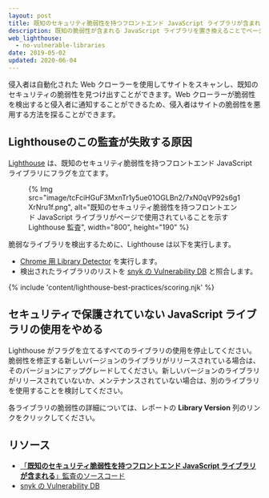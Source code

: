 ```yaml
---
layout: post
title: 既知のセキュリティ脆弱性を持つフロントエンド JavaScript ライブラリが含まれる
description: 既知の脆弱性が含まれる JavaScript ライブラリを置き換えることでページをより安全にする方法を学びます。
web_lighthouse:
  - no-vulnerable-libraries
date: 2019-05-02
updated: 2020-06-04
---
```


侵入者は自動化された Web クローラーを使用してサイトをスキャンし、既知のセキュリティの脆弱性を見つけ出すことができます。Web クローラーが脆弱性を検出すると侵入者に通知することができるため、侵入者はサイトの脆弱性を悪用する方法を探ることができます。

## Lighthouseのこの監査が失敗する原因

[Lighthouse](https://developer.chrome.com/docs/lighthouse/overview/) は、既知のセキュリティ脆弱性を持つフロントエンド JavaScript ライブラリにフラグを立てます。

<figure>{% Img src="image/tcFciHGuF3MxnTr1y5ue01OGLBn2/7xN0qVP92s6g1XrNru1f.png", alt="既知のセキュリティ脆弱性を持つフロントエンド JavaScript ライブラリがページで使用されていることを示す Lighthouse 監査", width="800", height="190" %}</figure>

脆弱なライブラリを検出するために、Lighthouse は以下を実行します。

- [Chrome 用 Library Detector](https://www.npmjs.com/package/js-library-detector) を実行します。
- 検出されたライブラリのリストを [snyk の Vulnerability DB](https://snyk.io/vuln?packageManager=all) と照合します。

{% include 'content/lighthouse-best-practices/scoring.njk' %}

## セキュリティで保護されていない JavaScript ライブラリの使用をやめる

Lighthouse がフラグを立てるすべてのライブラリの使用を停止してください。脆弱性を修正する新しいバージョンのライブラリがリリースされている場合は、そのバージョンにアップグレードしてください。新しいバージョンのライブラリがリリースされていないか、メンテナンスされていない場合は、別のライブラリを使用することを検討してください。

各ライブラリの脆弱性の詳細については、レポートの **Library Version** 列のリンクをクリックしてください。

## リソース

- [「**既知のセキュリティ脆弱性を持つフロントエンド JavaScript ライブラリが含まれる**」監査のソースコード](https://github.com/GoogleChrome/lighthouse/blob/master/lighthouse-core/audits/dobetterweb/no-vulnerable-libraries.js)
- [snyk の Vulnerability DB](https://snyk.io/vuln?packageManager=all)
